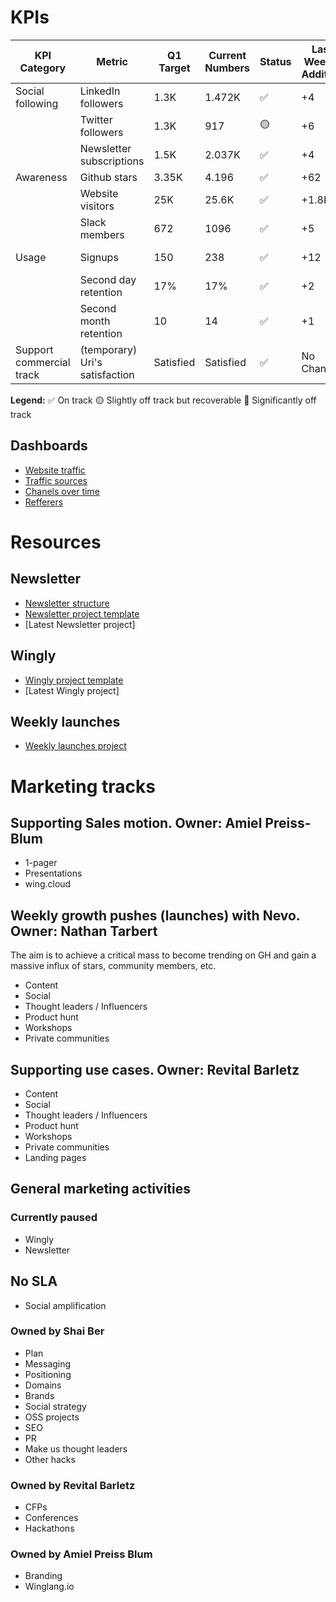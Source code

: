 # KPIs

| KPI Category            | Metric                   | Q1 Target | Current Numbers | Status  | Last Week's Addition | This Week's Addition | Links to Data Source               |
|-------------------------|--------------------------|-----------|-----------------|---------|----------------------|----------------------|------------------------------------|
| Social following        | LinkedIn followers       | 1.3K      | 1.472K          | ✅      | +4                   | +15                  | [LinkedIn](https://www.linkedin.com/company/80551652/admin/analytics/followers/) |
|                         | Twitter followers        | 1.3K      | 917             | 🟡      | +6                   | +18                  | [Twitter](https://twitter.com/winglangio) |
|                         | Newsletter subscriptions | 1.5K      | 2.037K          | ✅      | +4                   | +25                  | [Newsletter](https://app-eu1.hubspot.com/contacts/26754295/lists/7/filters) |
| Awareness               | Github stars             | 3.35K     | 4.196           | ✅      | +62                  | +533                 | [GitHub](https://github.com/winglang/wing/stargazers) |
|                         | Website visitors         | 25K       | 25.6K           | ✅      | +1.8K                | +5.6K                | [Analytics Platform](https://analytics.google.com/analytics/web/#/p343452879/reports/intelligenthome) |
|                         | Slack members            | 672       | 1096            | ✅      | +5                   | +28                  | [Slack](https://app.slack.com/client/T047MKK5ZHT/C047QFSUL5R?cdn_fallback=2) |
| Usage                   | Signups                  | 150       | 238             | ✅      | +12                  | +43                  | [Signup Platform](https://app.amplitude.com/analytics/monada/chart/gqidau6l) |
|                         | Second day retention     | 17%       | 17%             | ✅      | +2                   | +6                   | [Uri's Slack](https://app.amplitude.com/analytics/monada/chart/hv45hf2f/edit/vuc8i1tt) |
|                         | Second month retention   | 10        | 14              | ✅      | +1                   | +1                   | [Uri's Slack](https://app.amplitude.com/analytics/monada/chart/hv45hf2f/edit/129qyuq2) |
| Support commercial track| (temporary) Uri's satisfaction | Satisfied | Satisfied | ✅      | No Change            | No Change            | [Uri's Slack](https://app.slack.com/client/T047MKK5ZHT?cdn_fallback=2) |




**Legend:**
✅ On track
🟡 Slightly off track but recoverable
🔴 Significantly off track

## Dashboards
- [Website traffic](https://lookerstudio.google.com/reporting/d68b9393-2267-4779-ac4a-64c57da9e88b/page/pjDjD/edit)
- [Traffic sources](https://lookerstudio.google.com/reporting/d68b9393-2267-4779-ac4a-64c57da9e88b/page/p_0zn4yi08bd/edit)
- [Chanels over time](https://lookerstudio.google.com/reporting/d68b9393-2267-4779-ac4a-64c57da9e88b/page/p_atvkd4sscd/edit)
- [Refferers](https://lookerstudio.google.com/reporting/d68b9393-2267-4779-ac4a-64c57da9e88b/page/p_a0v8tinldd/edit)


# Resources

## Newsletter
- [Newsletter structure](https://github.com/winglang/gtm/blob/main/newsletter/structure.md)
- [Newsletter project template](https://github.com/winglang/gtm/blob/main/newsletter/project%20template.md)
- [Latest Newsletter project]

## Wingly
- [Wingly project template](https://docs.google.com/document/d/1e4ucQSeX3Tp7OVl9RTewwM8ZMvUKukgd38432M5K_kk/edit)
- [Latest Wingly project]

## Weekly launches
- [Weekly launches project](https://www.notion.so/winghq/abbcce5dc27b46dc8112e73873614e49?v=c0f0579bb9304e2da47db7f88fbdabfd)

# Marketing tracks
## Supporting Sales motion. Owner: Amiel Preiss-Blum
- 1-pager
- Presentations
- wing.cloud
 
## Weekly growth pushes (launches) with Nevo. Owner: Nathan Tarbert
The aim is to achieve a critical mass to become trending on GH and gain a massive influx of stars, community members, etc.
- Content
- Social
- Thought leaders / Influencers
- Product hunt
- Workshops
- Private communities

## Supporting use cases. Owner: Revital Barletz
- Content
- Social
- Thought leaders / Influencers
- Product hunt
- Workshops
- Private communities
- Landing pages

## General marketing activities

### Currently paused
- Wingly
- Newsletter

## No SLA
- Social amplification

### Owned by Shai Ber
- Plan
- Messaging
- Positioning
- Domains
- Brands
- Social strategy
- OSS projects
- SEO
- PR
- Make us thought leaders
- Other hacks

### Owned by Revital Barletz
- CFPs
- Conferences
- Hackathons
  
### Owned by Amiel Preiss Blum
- Branding
- Winglang.io
